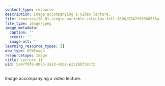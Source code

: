 ```yaml
---
content_type: resource
description: Image accompanying a video lecture.
file: /courses/18-01-single-variable-calculus-fall-2006/5847f9f080733a1d4202e232bbf39c72_lec11.jpg
file_type: image/jpeg
image_metadata:
  caption: ''
  credit: ''
  image-alt: ''
learning_resource_types: []
ocw_type: OCWImage
resourcetype: Image
title: Lecture 11
uid: 5847f9f0-8073-3a1d-4202-e232bbf39c72
---
```

Image accompanying a video lecture.


